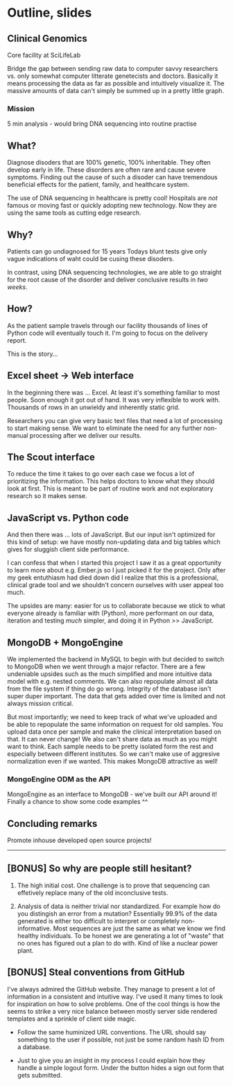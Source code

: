 # Outline, slides

## Clinical Genomics
Core facility at SciLifeLab

Bridge the gap between sending raw data to computer savvy researchers vs.
only somewhat computer litterate genetecists and doctors. Basically it
means processing the data as far as possible and intuitively visualize it.
The massive amounts of data can't simply be summed up in a pretty little graph.

### Mission
5 min analysis - would bring DNA sequencing into routine practise

## What?
Diagnose disoders that are 100% genetic, 100% inheritable. They often develop early
in life. These disorders are often rare and cause severe symptoms. Finding out the
cause of such a disoder can have tremendous beneficial effects for the patient,
family, and healthcare system.

The use of DNA sequencing in healthcare is pretty cool! Hospitals are *not* famous 
or moving fast or quickly adopting new technology. Now they are using the same tools
as cutting edge research.

## Why?
Patients can go undiagnosed for 15 years
Todays blunt tests give only vague indications of waht could be cusing these
disoders.

In contrast, using DNA sequencing technologies, we are able to go straight
for the root cause of the disorder and deliver conclusive results in *two
weeks*.

## How?
As the patient sample travels through our facility thousands of lines of
Python code will eventually touch it. I'm going to focus on the delivery
report.

This is the story...


## Excel sheet -> Web interface
In the beginning there was ... Excel. At least it's something familiar to
most people. Soon enough it got out of hand. It was very inflexible to
work with. Thousands of rows in an unwieldy and inherently static grid.

Researchers you can give very basic text files that need a lot of processing to
start making sense. We want to eliminate the need for any further non-manual
processing after we deliver our results.


## The Scout interface
To reduce the time it takes to go over each case we focus a lot of prioritizing the
information. This helps doctors to know what they should look at first. This is meant
to be part of routine work and not exploratory research so it makes sense.


## JavaScript vs. Python code
And then there was ... lots of JavaScript. But our input isn't optimized for this
kind of setup: we have mostly non-updating data and big tables which gives for
sluggish client side performance.

I can confess that when I started this project I saw it as a great opportunity to
learn more about e.g. Ember.js so I just picked it for the project. Only after my geek
entuthiasm had died down did I realize that this is a professional, clinical grade tool
and we shouldn't concern ourselves with user appeal too much.

The upsides are many: easier for us to collaborate because we stick to what everyone
already is familiar with (Python), more performant on our data, iteration and testing
*much* simpler, and doing it in Python >> JavaScript.


## MongoDB + MongoEngine
We implemented the backend in MySQL to begin with but decided to switch to MongoDB
when we went through a major refactor. There are a few undeniable upsides such as
the much simplified and more intuitive data model with e.g. nested comments. We can
also repopulate almost all data from the file system if thing do go wrong. Integrity
of the database isn't super duper important. The data that gets added over time is
limited and not always mission critical.

But most importantly; we need to keep track of what we've uploaded and be able to
repopulate the same information on request for old samples. You upload data once per
sample and make the clinical interpretation based on that. It can never change! We
also can't share data as much as you might want to think. Each sample needs to be
pretty isolated form the rest and especially between different institutes. So we
can't make use of aggresive normalization even if we wanted. This makes MongoDB
attractive as well!

### MongoEngine ODM as the API
MongoEngine as an interface to MongoDB - we've built our API around it!
Finally a chance to show some code examples ^^


## Concluding remarks
Promote inhouse developed open source projects!

-----------------------------

## [BONUS] So why are people still hesitant?
1. The high initial cost. One challenge is to prove that sequencing can
   effetively replace many of the old inconclusive tests.

2. Analysis of data is neither trivial nor standardized. For example how
   do you distingish an error from a mutation? Essentially 99.9% of the
   data generated is either too difficult to interpret or completely
   non-informative. Most sequences are just the same as what we know we
   find healthy individuals. To be honest we are generating a lot of
   "waste" that no ones has figured out a plan to do with. Kind of like
   a nuclear power plant.

## [BONUS] Steal conventions from GitHub
I've always admired the GitHub website. They manage to present a lot of
information in a consistent and intuitive way. I've used it many times to
look for inspiration on how to solve problems. One of the cool things is
how the seems to strike a very nice balance between mostly server side
rendered templates and a sprinkle of client side magic.

- Follow the same huminized URL conventions. The URL should say something
  to the user if possible, not just be some random hash ID from a
  database.

- Just to give you an insight in my process I could explain how they
  handle a simple logout form. Under the button hides a sign out form
  that gets submitted.
